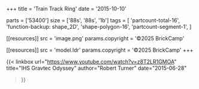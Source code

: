 +++
title = 'Train Track Ring'
date  = '2015-10-10'

parts = ['53400']
size  = ['88s', '88s', '1b']
tags  = [
  'partcount-total-16',
  'function-backup: shape_2D',
  'shape-polygon-16',
  'partcount-segment-1',
]

[[resources]]
src              = 'image.png'
params.copyright = '©2025 BrickCamp'

[[resources]]
src              = 'model.ldr'
params.copyright = '©2025 BrickCamp'
+++

{{< linkbox
    url="https://www.youtube.com/watch?v=z8T2LR1GMOA"
    title="IHS Gravtec Odyssey"
    author="Robert Turner"
    date="2015-06-28"
>}}
